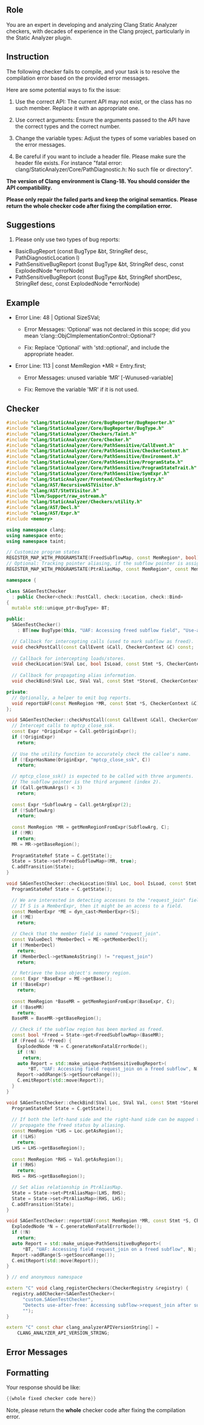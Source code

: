 ## Role

You are an expert in developing and analyzing Clang Static Analyzer checkers, with decades of experience in the Clang project, particularly in the Static Analyzer plugin.

## Instruction

The following checker fails to compile, and your task is to resolve the compilation error based on the provided error messages.

Here are some potential ways to fix the issue:

1. Use the correct API: The current API may not exist, or the class has no such member. Replace it with an appropriate one.

2. Use correct arguments: Ensure the arguments passed to the API have the correct types and the correct number.

3. Change the variable types: Adjust the types of some variables based on the error messages.

4. Be careful if you want to include a header file. Please make sure the header file exists. For instance "fatal error: clang/StaticAnalyzer/Core/PathDiagnostic.h: No such file or directory".

**The version of Clang environment is Clang-18. You should consider the API compatibility.**

**Please only repair the failed parts and keep the original semantics.**
**Please return the whole checker code after fixing the compilation error.**

## Suggestions

1. Please only use two types of bug reports:
  - BasicBugReport (const BugType &bt, StringRef desc, PathDiagnosticLocation l)
  - PathSensitiveBugReport (const BugType &bt, StringRef desc, const ExplodedNode *errorNode)
  - PathSensitiveBugReport (const BugType &bt, StringRef shortDesc, StringRef desc, const ExplodedNode *errorNode)

## Example

- Error Line: 48 |   Optional<DefinedOrUnknownSVal> SizeSVal; 

  - Error Messages: ‘Optional’ was not declared in this scope; did you mean ‘clang::ObjCImplementationControl::Optional’? 

  - Fix: Replace 'Optional<DefinedOrUnknownSVal>' with 'std::optional<DefinedOrUnknownSVal>', and include the appropriate header. 

- Error Line: 113 |     const MemRegion *MR = Entry.first;

    - Error Messages: unused variable ‘MR’ [-Wunused-variable]

    - Fix: Remove the variable 'MR' if it is not used.

## Checker

```cpp
#include "clang/StaticAnalyzer/Core/BugReporter/BugReporter.h"
#include "clang/StaticAnalyzer/Core/BugReporter/BugType.h"
#include "clang/StaticAnalyzer/Checkers/Taint.h"
#include "clang/StaticAnalyzer/Core/Checker.h"
#include "clang/StaticAnalyzer/Core/PathSensitive/CallEvent.h"
#include "clang/StaticAnalyzer/Core/PathSensitive/CheckerContext.h"
#include "clang/StaticAnalyzer/Core/PathSensitive/Environment.h"
#include "clang/StaticAnalyzer/Core/PathSensitive/ProgramState.h"
#include "clang/StaticAnalyzer/Core/PathSensitive/ProgramStateTrait.h"
#include "clang/StaticAnalyzer/Core/PathSensitive/SymExpr.h"
#include "clang/StaticAnalyzer/Frontend/CheckerRegistry.h"
#include "clang/AST/RecursiveASTVisitor.h"
#include "clang/AST/StmtVisitor.h"
#include "llvm/Support/raw_ostream.h"
#include "clang/StaticAnalyzer/Checkers/utility.h"
#include "clang/AST/Decl.h"
#include "clang/AST/Expr.h"
#include <memory>

using namespace clang;
using namespace ento;
using namespace taint;

// Customize program states
REGISTER_MAP_WITH_PROGRAMSTATE(FreedSubflowMap, const MemRegion*, bool)
// Optional: Tracking pointer aliasing, if the subflow pointer is assigned to other variables.
REGISTER_MAP_WITH_PROGRAMSTATE(PtrAliasMap, const MemRegion*, const MemRegion*)

namespace {

class SAGenTestChecker 
  : public Checker<check::PostCall, check::Location, check::Bind> 
{
  mutable std::unique_ptr<BugType> BT;

public:
  SAGenTestChecker() 
    : BT(new BugType(this, "UAF: Accessing freed subflow field", "Use-after-free")) {}

  // Callback for intercepting calls (used to mark subflow as freed).
  void checkPostCall(const CallEvent &Call, CheckerContext &C) const;
  
  // Callback for intercepting loads/stores.
  void checkLocation(SVal Loc, bool IsLoad, const Stmt *S, CheckerContext &C) const;
  
  // Callback for propagating alias information.
  void checkBind(SVal Loc, SVal Val, const Stmt *StoreE, CheckerContext &C) const;

private:
  // Optionally, a helper to emit bug reports.
  void reportUAF(const MemRegion *MR, const Stmt *S, CheckerContext &C) const;
};

void SAGenTestChecker::checkPostCall(const CallEvent &Call, CheckerContext &C) const {
  // Intercept calls to mptcp_close_ssk.
  const Expr *OriginExpr = Call.getOriginExpr();
  if (!OriginExpr)
    return;
  
  // Use the utility function to accurately check the callee's name.
  if (!ExprHasName(OriginExpr, "mptcp_close_ssk", C))
    return;

  // mptcp_close_ssk() is expected to be called with three arguments.
  // The subflow pointer is the third argument (index 2).
  if (Call.getNumArgs() < 3)
    return;
  
  const Expr *SubflowArg = Call.getArgExpr(2);
  if (!SubflowArg)
    return;
  
  const MemRegion *MR = getMemRegionFromExpr(SubflowArg, C);
  if (!MR)
    return;
  MR = MR->getBaseRegion();
  
  ProgramStateRef State = C.getState();
  State = State->set<FreedSubflowMap>(MR, true);
  C.addTransition(State);
}

void SAGenTestChecker::checkLocation(SVal Loc, bool IsLoad, const Stmt *S, CheckerContext &C) const {
  ProgramStateRef State = C.getState();

  // We are interested in detecting accesses to the "request_join" field.
  // If S is a MemberExpr, then it might be an access to a field.
  const MemberExpr *ME = dyn_cast<MemberExpr>(S);
  if (!ME)
    return;

  // Check that the member field is named "request_join".
  const ValueDecl *MemberDecl = ME->getMemberDecl();
  if (!MemberDecl)
    return;
  if (MemberDecl->getNameAsString() != "request_join")
    return;

  // Retrieve the base object's memory region.
  const Expr *BaseExpr = ME->getBase();
  if (!BaseExpr)
    return;
  
  const MemRegion *BaseMR = getMemRegionFromExpr(BaseExpr, C);
  if (!BaseMR)
    return;
  BaseMR = BaseMR->getBaseRegion();

  // Check if the subflow region has been marked as freed.
  const bool *Freed = State->get<FreedSubflowMap>(BaseMR);
  if (Freed && *Freed) {
    ExplodedNode *N = C.generateNonFatalErrorNode();
    if (!N)
      return;
    auto Report = std::make_unique<PathSensitiveBugReport>(
        *BT, "UAF: Accessing field request_join on a freed subflow", N);
    Report->addRange(S->getSourceRange());
    C.emitReport(std::move(Report));
  }
}

void SAGenTestChecker::checkBind(SVal Loc, SVal Val, const Stmt *StoreE, CheckerContext &C) const {
  ProgramStateRef State = C.getState();
  
  // If both the left-hand side and the right-hand side can be mapped to a memory region,
  // propagate the freed status by aliasing.
  const MemRegion *LHS = Loc.getAsRegion();
  if (!LHS)
    return;
  LHS = LHS->getBaseRegion();
  
  const MemRegion *RHS = Val.getAsRegion();
  if (!RHS)
    return;
  RHS = RHS->getBaseRegion();

  // Set alias relationship in PtrAliasMap.
  State = State->set<PtrAliasMap>(LHS, RHS);
  State = State->set<PtrAliasMap>(RHS, LHS);
  C.addTransition(State);
}

void SAGenTestChecker::reportUAF(const MemRegion *MR, const Stmt *S, CheckerContext &C) const {
  ExplodedNode *N = C.generateNonFatalErrorNode();
  if (!N)
    return;
  auto Report = std::make_unique<PathSensitiveBugReport>(
      *BT, "UAF: Accessing field request_join on a freed subflow", N);
  Report->addRange(S->getSourceRange());
  C.emitReport(std::move(Report));
}

} // end anonymous namespace

extern "C" void clang_registerCheckers(CheckerRegistry &registry) {
  registry.addChecker<SAGenTestChecker>(
      "custom.SAGenTestChecker", 
      "Detects use-after-free: Accessing subflow->request_join after subflow was freed", 
      "");
}

extern "C" const char clang_analyzerAPIVersionString[] =
    CLANG_ANALYZER_API_VERSION_STRING;

```

## Error Messages 



## Formatting 

Your response should be like: 

```cpp
{{whole fixed checker code here}}
```

Note, please return the **whole** checker code after fixing the compilation error.